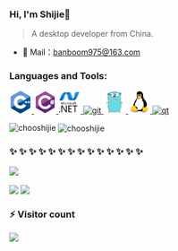 ### Hi, I'm Shijie👋
>A desktop developer from China.

- 💬 Mail：[banboom975@163.com](banboom975@163.com)
<h3 align="left">Languages and Tools:</h3>
<p align="left"> <a href="https://www.w3schools.com/cpp/" target="_blank" rel="noreferrer"> <img src="https://raw.githubusercontent.com/devicons/devicon/master/icons/cplusplus/cplusplus-original.svg" alt="cplusplus" width="40" height="40"/> </a> <a href="https://www.w3schools.com/cs/" target="_blank" rel="noreferrer"> <img src="https://raw.githubusercontent.com/devicons/devicon/master/icons/csharp/csharp-original.svg" alt="csharp" width="40" height="40"/> </a> <a href="https://dotnet.microsoft.com/" target="_blank" rel="noreferrer"> <img src="https://raw.githubusercontent.com/devicons/devicon/master/icons/dot-net/dot-net-original-wordmark.svg" alt="dotnet" width="40" height="40"/> </a> <a href="https://git-scm.com/" target="_blank" rel="noreferrer"> <img src="https://www.vectorlogo.zone/logos/git-scm/git-scm-icon.svg" alt="git" width="40" height="40"/> </a> <a href="https://golang.org" target="_blank" rel="noreferrer"> <img src="https://raw.githubusercontent.com/devicons/devicon/master/icons/go/go-original.svg" alt="go" width="40" height="40"/> </a> <a href="https://www.linux.org/" target="_blank" rel="noreferrer"> <img src="https://raw.githubusercontent.com/devicons/devicon/master/icons/linux/linux-original.svg" alt="linux" width="40" height="40"/> </a> <a href="https://www.qt.io/" target="_blank" rel="noreferrer"> <img src="https://upload.wikimedia.org/wikipedia/commons/0/0b/Qt_logo_2016.svg" alt="qt" width="40" height="40"/> </a> </p>

<p><img align="left" src="https://github-readme-stats.vercel.app/api/top-langs?username=chooshijie&show_icons=true&locale=en&layout=compact" alt="chooshijie" /></p>

<p>&nbsp;<img align="center" src="https://github-readme-stats.vercel.app/api?username=chooshijie&show_icons=true&locale=en" alt="chooshijie" /></p>
 
 

###  ✨ ✨ ✨ ✨ ✨ ✨ ✨ ✨ ✨ ✨ ✨ ✨ ✨ ✨ 

![](https://github-readme-stats-eight-theta.vercel.app/api?username=ChooShijie&hide_border=true&show_icons=true&theme=bear&include_all_commits=true&count_private=true)

![](https://raw.githubusercontent.com/ChooShijie/github-stats-transparent/output/generated/overview.svg)
![](https://raw.githubusercontent.com/ChooShijie/github-stats-transparent/output/generated/languages.svg)

### ⚡ Visitor count
![](https://profile-counter.glitch.me/ChooShijie/count.svg)
